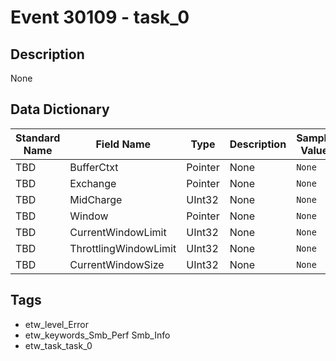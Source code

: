 # Event 30109 - task_0

## Description
None

## Data Dictionary
|Standard Name|Field Name|Type|Description|Sample Value|
|---|---|---|---|---|
|TBD|BufferCtxt|Pointer|None|`None`|
|TBD|Exchange|Pointer|None|`None`|
|TBD|MidCharge|UInt32|None|`None`|
|TBD|Window|Pointer|None|`None`|
|TBD|CurrentWindowLimit|UInt32|None|`None`|
|TBD|ThrottlingWindowLimit|UInt32|None|`None`|
|TBD|CurrentWindowSize|UInt32|None|`None`|

## Tags
* etw_level_Error
* etw_keywords_Smb_Perf Smb_Info
* etw_task_task_0